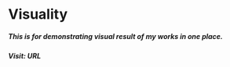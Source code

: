 # Visuality

##### This is for demonstrating visual result of my works in one place.
##### Visit: URL
